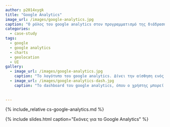 ```yaml
---
author: p2014xygk
title: "Google Analytics"
image_url: /images/google-analytics.jpg
caption: "O ρόλος του google analytics στον προγραμματισμό της διάδρασης είναι πολύ σημαντικός καθώς μπορούν να εξαχθούν σημαντικά συμπεράσματα για το τι δουλεύει σωστά και τι όχι."
categories:
  - case-study
tags:
  - google
  - google analytics
  - charts
  - geolocation
  - UI
gallery:
  - image_url: /images/google-analytics.jpg
    caption: "To λογότυπο του google analytics. Δίνει την αίσθηση ενός διαγράμματος"
  - image_url: /images/google-analytics-dash.jpg
    caption: "To dashboard του google analytics, όπου ο χρήστης μπορεί να δει τα δεδομένα επισκεψιμότητας και χρήσης της εφαρμογής του."
  
    
---
```


{% include_relative cs-google-analytics.md %}

{% include slides.html caption="Εκόνες για το Google Analytics" %}
